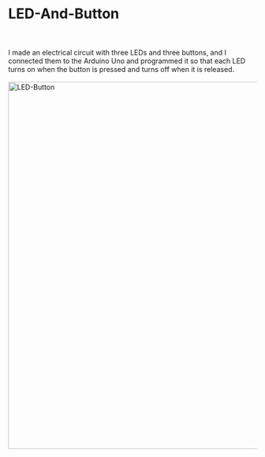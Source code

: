 # LED-And-Button
<br><br>
I made an electrical circuit with three LEDs and three buttons, and I connected them to the Arduino Uno and programmed it so that each LED turns on when the button is pressed and turns off when it is released.
<br><br>
<img width="1113" height="743" alt="LED-Button" src="https://github.com/user-attachments/assets/5e0f1aa8-fd06-446d-a91a-5c897dbef84c" />
